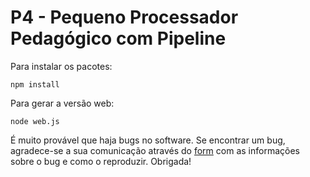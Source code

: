 # P4 - Pequeno Processador Pedagógico com Pipeline

Para instalar os pacotes:

`npm install`

Para gerar a versão web:

`node web.js`

É muito provável que haja bugs no software. Se encontrar um bug, agradece-se a sua comunicação
através do [form](http://algos.inesc-id.pt/arq-comp/?&mailform) com as informações sobre o bug e 
como o reproduzir. Obrigada! 
